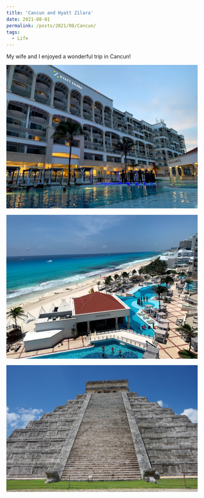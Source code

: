 ```yaml
---
title: 'Cancun and Hyatt Zilara'
date: 2021-08-01
permalink: /posts/2021/08/Cancun/
tags:
  - Life
---
```

 My wife and I enjoyed a wonderful trip in Cancun!<br>

<img src="/images/2021-08-27-21-32-16.png" style="display: block; margin: auto;"/>
<br>
<img src="/images/2021-08-27-21-34-11.png" style="display: block; margin: auto;"/>
<br>
<img src="/images/2021-08-27-21-32-44.png" style="display: block; margin: auto;"/>


